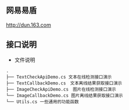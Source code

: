 ## 网易易盾
http://dun.163.com
## 接口说明

- 文件说明

```
.
├── TextCheckApiDemo.cs 文本在线检测接口演示
├── TextCallbackDemo.cs　文本离线结果获取接口演示
├── ImageCheckApiDemo.cs　图片在线检测接口演示
└── ImageCallbackDemo.cs 图片离线结果获取接口演示
└── Utils.cs 一些通用的功能函数
```
